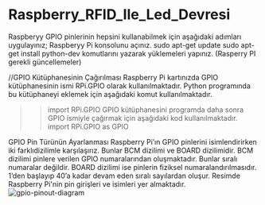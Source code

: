 # Raspberry_RFID_Ile_Led_Devresi

Raspberyy GPIO pinlerinin hepsini kullanabilmek için aşağıdaki adımları uygulayınız;
Raspberyy Pi konsolunu açınız.
sudo apt-get update
sudo apt-get install python-dev
komutlarını yazarak yüklemeleri yapınız. (Rasperry PI gerekli güncellemeler)

//GPIO Kütüphanesinin Çağırılması
Raspberry Pi kartınızda GPIO kütüphanesinin ismi RPi.GPIO olarak
kullanılmaktadır. Python programında bu kütüphaneyi eklemek için
aşağıdaki komut kullanılmaktadır.
>> import RPi.GPIO
GPIO kütüphanesini programda daha sonra GPIO ismiyle çağırmak için
aşağıdaki kod kullanılmaktadır.
>> import RPi.GPIO as GPIO

GPIO Pin Türünün Ayarlanması
Raspberry Pi’ın GPIO pinlerini isimlendirirken iki farklıdizilimle karşılaşırız. Bunlar BCM dizilimi ve BOARD
dizilimidir. BCM dizilimi pinlere verilen GPIO numaralarından oluşmaktadır. Bunlar sıralı numaralar değildir.
BOARD dizilimi ise pinlerin fiziksel numaralandırılmasıdır. 1’den başlayıp 40’a kadar devam eden sıralı sayılardan oluşur.
Resimde Raspberry Pi'nin pin girişleri ve isimleri yer almaktadır.
![gpio-pinout-diagram](https://user-images.githubusercontent.com/106193850/187070778-c4f0181f-84a5-4524-9053-1717bb102509.png)
